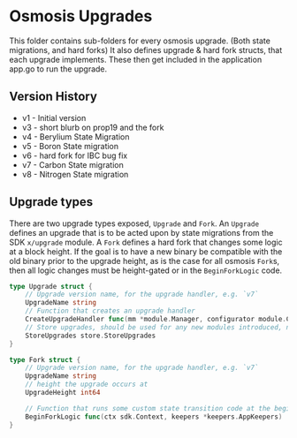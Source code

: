 # Osmosis Upgrades

This folder contains sub-folders for every osmosis upgrade. (Both state migrations, and hard forks)
It also defines upgrade & hard fork structs, that each upgrade implements. 
These then get included in the application app.go to run the upgrade.

## Version History

* v1 - Initial version
* v3 - short blurb on prop19 and the fork
* v4 - Berylium State Migration
* v5 - Boron State migration
* v6 - hard fork for IBC bug fix
* v7 - Carbon State migration
* v8 - Nitrogen State migration

## Upgrade types 

There are two upgrade types exposed, `Upgrade` and `Fork`. 
An `Upgrade` defines an upgrade that is to be acted upon by state migrations from the SDK `x/upgrade` module.
A `Fork` defines a hard fork that changes some logic at a block height. 
If the goal is to have a new binary be compatible with the old binary prior to the upgrade height,
as is the case for all osmosis `Fork`s, then all logic changes must be height-gated or in the `BeginForkLogic` code.

```go
type Upgrade struct {
	// Upgrade version name, for the upgrade handler, e.g. `v7`
	UpgradeName string
	// Function that creates an upgrade handler
	CreateUpgradeHandler func(mm *module.Manager, configurator module.Configurator, keepers *keepers.AppKeepers) upgradetypes.UpgradeHandler
	// Store upgrades, should be used for any new modules introduced, new modules deleted, or store names renamed.
	StoreUpgrades store.StoreUpgrades
}

type Fork struct {
	// Upgrade version name, for the upgrade handler, e.g. `v7`
	UpgradeName string
	// height the upgrade occurs at
	UpgradeHeight int64

	// Function that runs some custom state transition code at the beginning of a fork.
	BeginForkLogic func(ctx sdk.Context, keepers *keepers.AppKeepers)
}
```